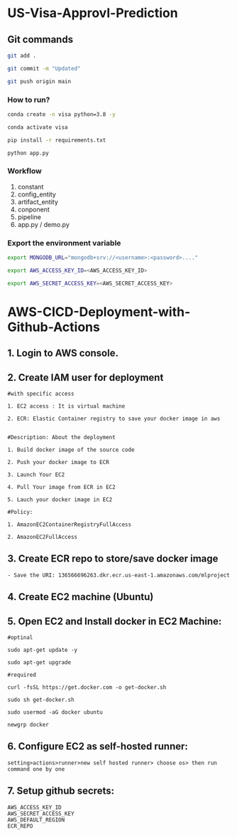 # US-Visa-Approvl-Prediction

## Git commands

```bash
git add .
```
```bash
git commit -m "Updated"
```
```bash
git push origin main
```

### How to run?
```bash
conda create -n visa python=3.8 -y
```
```bash
conda activate visa
```
```bash
pip install -r requirements.txt
```
```bash
python app.py
```

### Workflow
1. constant
2. config_entity
3. artifact_entity
4. conponent
5. pipeline
6. app.py / demo.py


### Export the environment variable
```bash
export MONGODB_URL="mongodb+srv://<username>:<password>...."

export AWS_ACCESS_KEY_ID=<AWS_ACCESS_KEY_ID>

export AWS_SECRET_ACCESS_KEY=<AWS_SECRET_ACCESS_KEY>
```

# AWS-CICD-Deployment-with-Github-Actions
## 1. Login to AWS console.
## 2. Create IAM user for deployment


    #with specific access

    1. EC2 access : It is virtual machine

    2. ECR: Elastic Container registry to save your docker image in aws


    #Description: About the deployment

    1. Build docker image of the source code

    2. Push your docker image to ECR

    3. Launch Your EC2 

    4. Pull Your image from ECR in EC2

    5. Lauch your docker image in EC2

    #Policy:

    1. AmazonEC2ContainerRegistryFullAccess

    2. AmazonEC2FullAccess

## 3. Create ECR repo to store/save docker image
    - Save the URI: 136566696263.dkr.ecr.us-east-1.amazonaws.com/mlproject
## 4. Create EC2 machine (Ubuntu)
## 5. Open EC2 and Install docker in EC2 Machine:
    #optinal

    sudo apt-get update -y

    sudo apt-get upgrade

    #required

    curl -fsSL https://get.docker.com -o get-docker.sh

    sudo sh get-docker.sh

    sudo usermod -aG docker ubuntu

    newgrp docker
    
## 6. Configure EC2 as self-hosted runner:
    setting>actions>runner>new self hosted runner> choose os> then run command one by one

## 7. Setup github secrets:
    AWS_ACCESS_KEY_ID
    AWS_SECRET_ACCESS_KEY
    AWS_DEFAULT_REGION
    ECR_REPO